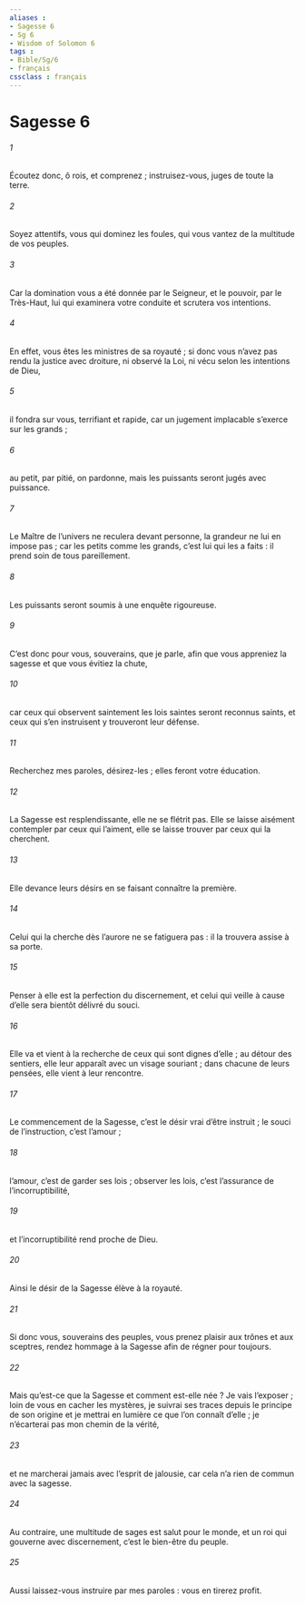 ```yaml
---
aliases : 
- Sagesse 6
- Sg 6
- Wisdom of Solomon 6
tags : 
- Bible/Sg/6
- français
cssclass : français
---
```


# Sagesse 6

###### 1
Écoutez donc, ô rois, et comprenez ;
instruisez-vous, juges de toute la terre.
###### 2
Soyez attentifs, vous qui dominez les foules,
qui vous vantez de la multitude de vos peuples.
###### 3
Car la domination vous a été donnée par le Seigneur,
et le pouvoir, par le Très-Haut,
lui qui examinera votre conduite
et scrutera vos intentions.
###### 4
En effet, vous êtes les ministres de sa royauté ;
si donc vous n’avez pas rendu la justice avec droiture,
ni observé la Loi,
ni vécu selon les intentions de Dieu,
###### 5
il fondra sur vous, terrifiant et rapide,
car un jugement implacable s’exerce sur les grands ;
###### 6
au petit, par pitié, on pardonne,
mais les puissants seront jugés avec puissance.
###### 7
Le Maître de l’univers ne reculera devant personne,
la grandeur ne lui en impose pas ;
car les petits comme les grands, c’est lui qui les a faits :
il prend soin de tous pareillement.
###### 8
Les puissants seront soumis à une enquête rigoureuse.
###### 9
C’est donc pour vous, souverains, que je parle,
afin que vous appreniez la sagesse
et que vous évitiez la chute,
###### 10
car ceux qui observent saintement les lois saintes
seront reconnus saints,
et ceux qui s’en instruisent
y trouveront leur défense.
###### 11
Recherchez mes paroles, désirez-les ;
elles feront votre éducation.
###### 12
La Sagesse est resplendissante,
elle ne se flétrit pas.
Elle se laisse aisément contempler
par ceux qui l’aiment,
elle se laisse trouver
par ceux qui la cherchent.
###### 13
Elle devance leurs désirs
en se faisant connaître la première.
###### 14
Celui qui la cherche dès l’aurore ne se fatiguera pas :
il la trouvera assise à sa porte.
###### 15
Penser à elle est la perfection du discernement,
et celui qui veille à cause d’elle
sera bientôt délivré du souci.
###### 16
Elle va et vient à la recherche de ceux qui sont dignes d’elle ;
au détour des sentiers,
elle leur apparaît avec un visage souriant ;
dans chacune de leurs pensées,
elle vient à leur rencontre.
###### 17
Le commencement de la Sagesse,
c’est le désir vrai d’être instruit ;
le souci de l’instruction, c’est l’amour ;
###### 18
l’amour, c’est de garder ses lois ;
observer les lois, c’est l’assurance de l’incorruptibilité,
###### 19
et l’incorruptibilité rend proche de Dieu.
###### 20
Ainsi le désir de la Sagesse élève à la royauté.
###### 21
Si donc vous, souverains des peuples,
vous prenez plaisir aux trônes et aux sceptres,
rendez hommage à la Sagesse
afin de régner pour toujours.
###### 22
Mais qu’est-ce que la Sagesse et comment est-elle née ?
Je vais l’exposer ;
loin de vous en cacher les mystères,
je suivrai ses traces depuis le principe de son origine
et je mettrai en lumière ce que l’on connaît d’elle ;
je n’écarterai pas mon chemin de la vérité,
###### 23
et ne marcherai jamais avec l’esprit de jalousie,
car cela n’a rien de commun avec la sagesse.
###### 24
Au contraire, une multitude de sages
est salut pour le monde,
et un roi qui gouverne avec discernement,
c’est le bien-être du peuple.
###### 25
Aussi laissez-vous instruire par mes paroles :
vous en tirerez profit.
